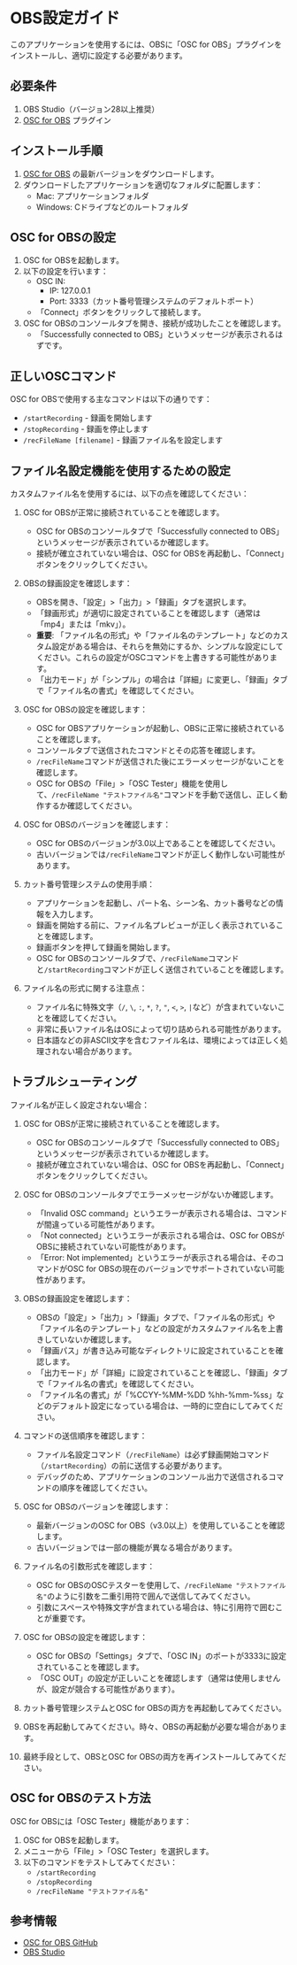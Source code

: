 # OBS設定ガイド

このアプリケーションを使用するには、OBSに「OSC for OBS」プラグインをインストールし、適切に設定する必要があります。

## 必要条件

1. OBS Studio（バージョン28以上推奨）
2. [OSC for OBS](https://github.com/jshea2/OSC-for-OBS/releases) プラグイン

## インストール手順

1. [OSC for OBS](https://github.com/jshea2/OSC-for-OBS/releases) の最新バージョンをダウンロードします。
2. ダウンロードしたアプリケーションを適切なフォルダに配置します：
   - Mac: アプリケーションフォルダ
   - Windows: Cドライブなどのルートフォルダ

## OSC for OBSの設定

1. OSC for OBSを起動します。
2. 以下の設定を行います：
   - OSC IN:
     - IP: 127.0.0.1
     - Port: 3333（カット番号管理システムのデフォルトポート）
   - 「Connect」ボタンをクリックして接続します。
3. OSC for OBSのコンソールタブを開き、接続が成功したことを確認します。
   - 「Successfully connected to OBS」というメッセージが表示されるはずです。

## 正しいOSCコマンド

OSC for OBSで使用する主なコマンドは以下の通りです：

- `/startRecording` - 録画を開始します
- `/stopRecording` - 録画を停止します
- `/recFileName [filename]` - 録画ファイル名を設定します

## ファイル名設定機能を使用するための設定

カスタムファイル名を使用するには、以下の点を確認してください：

1. OSC for OBSが正常に接続されていることを確認します。
   - OSC for OBSのコンソールタブで「Successfully connected to OBS」というメッセージが表示されているか確認します。
   - 接続が確立されていない場合は、OSC for OBSを再起動し、「Connect」ボタンをクリックしてください。

2. OBSの録画設定を確認します：
   - OBSを開き、「設定」>「出力」>「録画」タブを選択します。
   - 「録画形式」が適切に設定されていることを確認します（通常は「mp4」または「mkv」）。
   - **重要**: 「ファイル名の形式」や「ファイル名のテンプレート」などのカスタム設定がある場合は、それらを無効にするか、シンプルな設定にしてください。これらの設定がOSCコマンドを上書きする可能性があります。
   - 「出力モード」が「シンプル」の場合は「詳細」に変更し、「録画」タブで「ファイル名の書式」を確認してください。

3. OSC for OBSの設定を確認します：
   - OSC for OBSアプリケーションが起動し、OBSに正常に接続されていることを確認します。
   - コンソールタブで送信されたコマンドとその応答を確認します。
   - `/recFileName`コマンドが送信された後にエラーメッセージがないことを確認します。
   - OSC for OBSの「File」>「OSC Tester」機能を使用して、`/recFileName "テストファイル名"`コマンドを手動で送信し、正しく動作するか確認してください。

4. OSC for OBSのバージョンを確認します：
   - OSC for OBSのバージョンが3.0以上であることを確認してください。
   - 古いバージョンでは`/recFileName`コマンドが正しく動作しない可能性があります。

5. カット番号管理システムの使用手順：
   - アプリケーションを起動し、パート名、シーン名、カット番号などの情報を入力します。
   - 録画を開始する前に、ファイル名プレビューが正しく表示されていることを確認します。
   - 録画ボタンを押して録画を開始します。
   - OSC for OBSのコンソールタブで、`/recFileName`コマンドと`/startRecording`コマンドが正しく送信されていることを確認します。

6. ファイル名の形式に関する注意点：
   - ファイル名に特殊文字（`/`, `\`, `:`, `*`, `?`, `"`, `<`, `>`, `|`など）が含まれていないことを確認してください。
   - 非常に長いファイル名はOSによって切り詰められる可能性があります。
   - 日本語などの非ASCII文字を含むファイル名は、環境によっては正しく処理されない場合があります。

## トラブルシューティング

ファイル名が正しく設定されない場合：

1. OSC for OBSが正常に接続されていることを確認します。
   - OSC for OBSのコンソールタブで「Successfully connected to OBS」というメッセージが表示されているか確認します。
   - 接続が確立されていない場合は、OSC for OBSを再起動し、「Connect」ボタンをクリックしてください。

2. OSC for OBSのコンソールタブでエラーメッセージがないか確認します。
   - 「Invalid OSC command」というエラーが表示される場合は、コマンドが間違っている可能性があります。
   - 「Not connected」というエラーが表示される場合は、OSC for OBSがOBSに接続されていない可能性があります。
   - 「Error: Not implemented」というエラーが表示される場合は、そのコマンドがOSC for OBSの現在のバージョンでサポートされていない可能性があります。

3. OBSの録画設定を確認します：
   - OBSの「設定」>「出力」>「録画」タブで、「ファイル名の形式」や「ファイル名のテンプレート」などの設定がカスタムファイル名を上書きしていないか確認します。
   - 「録画パス」が書き込み可能なディレクトリに設定されていることを確認します。
   - 「出力モード」が「詳細」に設定されていることを確認し、「録画」タブで「ファイル名の書式」を確認してください。
   - 「ファイル名の書式」が「%CCYY-%MM-%DD %hh-%mm-%ss」などのデフォルト設定になっている場合は、一時的に空白にしてみてください。

4. コマンドの送信順序を確認します：
   - ファイル名設定コマンド（`/recFileName`）は必ず録画開始コマンド（`/startRecording`）の前に送信する必要があります。
   - デバッグのため、アプリケーションのコンソール出力で送信されるコマンドの順序を確認してください。

5. OSC for OBSのバージョンを確認します：
   - 最新バージョンのOSC for OBS（v3.0以上）を使用していることを確認します。
   - 古いバージョンでは一部の機能が異なる場合があります。

6. ファイル名の引数形式を確認します：
   - OSC for OBSのOSCテスターを使用して、`/recFileName "テストファイル名"`のように引数を二重引用符で囲んで送信してみてください。
   - 引数にスペースや特殊文字が含まれている場合は、特に引用符で囲むことが重要です。

7. OSC for OBSの設定を確認します：
   - OSC for OBSの「Settings」タブで、「OSC IN」のポートが3333に設定されていることを確認します。
   - 「OSC OUT」の設定が正しいことを確認します（通常は使用しませんが、設定が競合する可能性があります）。

8. カット番号管理システムとOSC for OBSの両方を再起動してみてください。

9. OBSを再起動してみてください。時々、OBSの再起動が必要な場合があります。

10. 最終手段として、OBSとOSC for OBSの両方を再インストールしてみてください。

## OSC for OBSのテスト方法

OSC for OBSには「OSC Tester」機能があります：

1. OSC for OBSを起動します。
2. メニューから「File」>「OSC Tester」を選択します。
3. 以下のコマンドをテストしてみてください：
   - `/startRecording`
   - `/stopRecording`
   - `/recFileName "テストファイル名"`

## 参考情報

- [OSC for OBS GitHub](https://github.com/jshea2/OSC-for-OBS)
- [OBS Studio](https://obsproject.com/)
